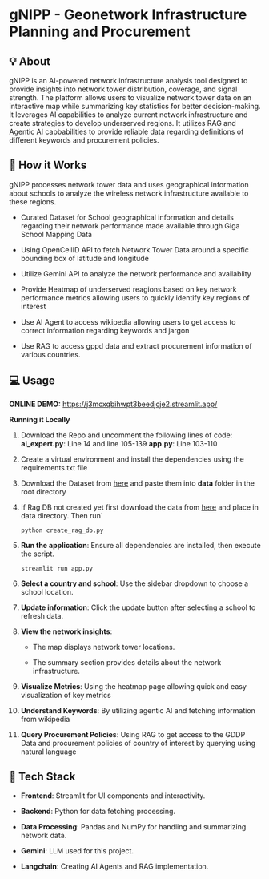 # gNIPP - Geonetwork Infrastructure Planning and Procurement
## 💡 About

gNIPP is an AI-powered network infrastructure analysis tool designed to provide insights into network tower distribution, coverage, and signal strength. The platform allows users to visualize network tower data on an interactive map while summarizing key statistics for better decision-making. It leverages AI capabilities to analyze current network infrastructure and create strategies to develop underserved regions. It utilizes RAG and Agentic AI capbabilities to provide reliable data regarding definitions of different keywords and procurement policies.

## 🔎 How it Works

gNIPP processes network tower data and uses geographical information about schools to analyze the wireless network infrastructure available to these regions.

- Curated Dataset for School geographical information and details regarding their network performance made available through Giga School Mapping Data
  
- Using OpenCellID API to fetch Network Tower Data around a specific bounding box of latitude and longitude
    
- Utilize Gemini API to analyze the network performance and availablity

- Provide Heatmap of underserved reagions based on key network performance metrics allowing users to quickly identify key regions of interest

- Use AI Agent to access wikipedia allowing users to get access to correct information regarding keywords and jargon

- Use RAG to access gppd data and extract procurement information of various countries.
    

## 💻 Usage
**ONLINE DEMO:** https://j3mcxqbihwpt3beedjcje2.streamlit.app/

**Running it Locally**
1. Download the Repo and uncomment the following lines of code:
     **ai_expert.py**: Line 14 and line 105-139
     **app.py**: Line 103-110
2. Create a virtual environment and install the dependencies using the requirements.txt file
3. Download the Dataset from [here](https://drive.google.com/drive/folders/1gliQCbbAX8s4cyq0gpQKvZjnMpbnEPiI) and paste them into **data** folder in the root directory
4. If Rag DB not created yet first download the data from [here](https://drive.google.com/file/d/1l13gzPOywjLYtO1XQek-EZcB9Awy2Teq/view?usp=sharing) and place in data directory. Then run`
    ```
    python create_rag_db.py
    ```
5. **Run the application**: Ensure all dependencies are installed, then execute the script.
    
    ```
    streamlit run app.py
    ```
    
6. **Select a country and school**: Use the sidebar dropdown to choose a school location.
7. **Update information**: Click the update button after selecting a school to refresh data. 
8. **View the network insights**:
    
    - The map displays network tower locations.
        
    - The summary section provides details about the network infrastructure.
9. **Visualize Metrics**: Using the heatmap page allowing quick and easy visualization of key metrics
10. **Understand Keywords**: By utilizing agentic AI and fetching information from wikipedia
11. **Query Procurement Policies**: Using RAG to get access to the GDDP Data and procurement policies of country of interest by querying using natural language
    

## 🧰 Tech Stack

- **Frontend**: Streamlit for UI components and interactivity.
    
- **Backend**: Python for data fetching processing.
    
- **Data Processing**: Pandas and NumPy for handling and summarizing network data.

- **Gemini**: LLM used for this project.
  
- **Langchain**: Creating AI Agents and RAG implementation.
